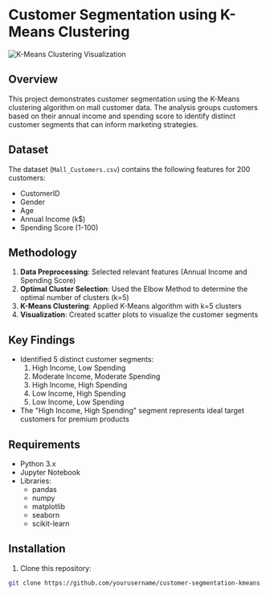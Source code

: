 # Customer Segmentation using K-Means Clustering

![K-Means Clustering Visualization](https://i.imgur.com/JgV4DlA.png)

## Overview
This project demonstrates customer segmentation using the K-Means clustering algorithm on mall customer data. The analysis groups customers based on their annual income and spending score to identify distinct customer segments that can inform marketing strategies.

## Dataset
The dataset (`Mall_Customers.csv`) contains the following features for 200 customers:
- CustomerID 
- Gender
- Age
- Annual Income (k$)
- Spending Score (1-100)

## Methodology
1. **Data Preprocessing**: Selected relevant features (Annual Income and Spending Score)
2. **Optimal Cluster Selection**: Used the Elbow Method to determine the optimal number of clusters (k=5)
3. **K-Means Clustering**: Applied K-Means algorithm with k=5 clusters
4. **Visualization**: Created scatter plots to visualize the customer segments

## Key Findings
- Identified 5 distinct customer segments:
  1. High Income, Low Spending
  2. Moderate Income, Moderate Spending
  3. High Income, High Spending
  4. Low Income, High Spending
  5. Low Income, Low Spending
- The "High Income, High Spending" segment represents ideal target customers for premium products

## Requirements
- Python 3.x
- Jupyter Notebook
- Libraries:
  - pandas
  - numpy
  - matplotlib
  - seaborn
  - scikit-learn

## Installation
1. Clone this repository:
```bash
git clone https://github.com/yourusername/customer-segmentation-kmeans.git
